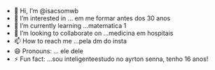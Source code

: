 - 👋 Hi, I’m @isacsomwb
- 👀 I’m interested in ... em me formar antes dos 30 anos
- 🌱 I’m currently learning ...matematica 1
- 💞️ I’m looking to collaborate on ...medicina em hospitais
- 📫 How to reach me ...pela dm do insta
- 😄 Pronouns: ... ele dele
- ⚡ Fun fact: ...sou inteligenteestudo no ayrton senna, tenho 16 anos!
